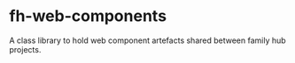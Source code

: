 # fh-web-components
A class library to hold web component artefacts shared between family hub projects.
